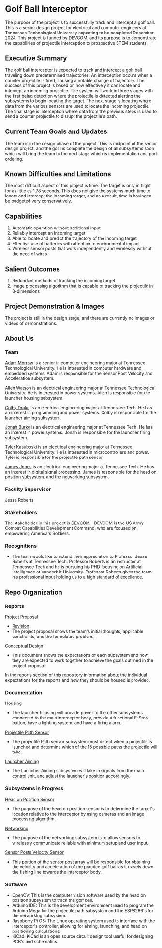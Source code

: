 # Golf Ball Interceptor

The purpose of the project is to successfully track and intercept a golf ball. This is a senior design project for electrical and computer engineers at Tennessee Technological University expecting to be completed December 2024. This project is funded by DEVCOM, and its purpose is to demonstrate the capabilities of projectile interception to prospective STEM students.

## Executive Summary

The golf ball interceptor is expected to track and intercept a golf ball traveling down predetermined trajectories. An interception occurs when a counter projectile is fired, causing a notable change of trajectory. The success of this project is based on how effectively it can locate and intercept an incoming projectile. The system will work in three stages with the first being detection where the projectile is detected alerting the subsystems to begin locating the target. The next stage is locating where data from the various sensors are used to locate the incoming projectile. The final stage is interception where data from the previous steps is used to send a counter projectile to disrupt the projectile's path.

## Current Team Goals and Updates

The team is in the design phase of the project. This is midpoint of the senior design project, and the goal is complete the design of all subsystems soon which will bring the team to the next stage which is implementation and part ordering. 

## Known Difficulties and Limitations

The most difficult aspect of this project is time. The target is only in flight for as little as 1.78 seconds. This does not give the systems much time to locate and intercept the incoming target, and as a result, time is having to be budgeted very conservatively.

## Capabilities

1. Automatic operation without additional input
2. Reliably intercept an incoming target
3. Able to locate and predict the trajectory of the incoming target
4. Effective use of batteries with attention to environmental impact
5. Wireless sensor posts that work independently and wirelessly without the need of wires


## Salient Outcomes

1. Redundant methods of tracking the incoming target
2. Image processing algorithm that is capable of tracking the projectile in 3-dimensions


## Project Demonstration & Images

The project is still in the design stage, and there are currently no images or videos of demonstrations.


## About Us

### Team

[Adam Morrow][def1] is a senior in computer engineering major at Tennessee Technological University. He is interested in computer hardware and embedded systems. Adam is responsible for the Sensor Post Velocity and Acceleration subsystem.

[Allen Watson][def2] is an electrical engineering major at Tennessee Technological University. He is interested in power systems. Allen is responsible for the launcher housing subsystem. 

[Colby Drake][def3] is an electrical engineering major at Tennessee Tech. He has an interest in programming and power systems. Colby is responsible for the launcher aiming subsystem.

[Jonah Burke][def4] is an electrical engineering major at Tennessee Tech. He has an interest in power systems. Jonah is responsible for the launcher firing subsystem.

[Tyler Kasuboski][def5] is an electrical engineering major at Tennessee Technological University. He is interested in microcontrollers and power. Tyler is responsible for the projectile path sensor.

[James Jones][def6] is an electrical engineering major at Tennessee Tech. He has an interest in digital signal processing. James is responsible for the head on position subsystem, and the networking subsystem.

### Faculty Supervisor

Jesse Roberts

### Stakeholders

The stakeholder in this project is [DEVCOM][def7] - DEVCOM is the US Army Combat Capabilities Development Command, who are focused on empowering America's Soldiers.

### Recognitions

* The team would like to extend their appreciation to Professor Jesse Roberts at Tennessee Tech. Professor Roberts is an instructor at Tennessee Tech and he is pursuing his PHD focusing on Artificial Intelligence at Vanderbilt University. Professor Roberts gives the team his professional input holding us to a high standard of excellence.


## Repo Organization

### Reports

[Project Proposal](https://github.com/JTJones73/Capstone2024-Team2/blob/main/Reports/Capstone%20Team%20Two%20Project%20Proposal.pdf)
  * [Revision](https://github.com/JTJones73/Capstone2024-Team2/blob/main/Reports/Project%20Proposal%20Revised-%20Correct%20Template.pdf)
  * The project proposal shows the team's initial thoughts, applicable constraints, and the formulated problem.

[Conceptual Design](https://github.com/JTJones73/Capstone2024-Team2/blob/main/Reports/Capstone%20Team%20Two%20Conceptual%20Design_FinalDraft.pdf)
  * This document shows the expectations of each subsystem and how they are expected to work together to achieve the goals outlined in the project proposal.

In the reports section of this repository information about the individual expectations for the reports and how they should be housed is provided.

### Documentation

[Housing](https://github.com/JTJones73/Capstone2024-Team2/blob/main/Documentation/Signoffs/Housing.md)
  * The launcher housing will provide power to the other subsystems connected to the main interceptor body, provide a functional E-Stop button, have a lighting system, and have a firing alarm.

[Projectile Path Sensor](https://github.com/JTJones73/Capstone2024-Team2/blob/main/Documentation/Signoffs/ProjectilePathSensor.md)
  * The projectile Path sensor subsystem must detect when a projectile is launched and determine which of the 15 possible paths the projectile will take.

[Launcher Aiming](https://github.com/JTJones73/Capstone2024-Team2/blob/main/Documentation/Signoffs/launcher-aiming-signoff.md)
  * The Launcher Aiming subsystem will take in signals from the main control unit, and adjust the launcher's position accordingly.

### Subsystems in Progress

[Head on Position Sensor](https://github.com/JTJones73/Capstone2024-Team2/blob/Head-On-Sensor-Subsystem/Documentation/Signoffs/Head-On-Sensor.md)
 * The purpose of the head on position sensor is to determine the target's location relative to the interceptor by using cameras and an image processing algorithm.

[Networking](https://github.com/JTJones73/Capstone2024-Team2/blob/JTJones73-Networking-Subsytem/Documentation/Signoffs/Networking.md)
  * The purpose of the networking subsystem is to allow sensors to wirelessly communicate reliable with minimum setup and user input.

[Sensor Posts Velocity Sensor](https://github.com/JTJones73/Capstone2024-Team2/blob/awmorrow42-signoff-SensorPost-VelocityAndAcceleration/Documentation/Signoffs/SensorPosts.md)
 * This portion of the sensor post array will be responsible for obtaining the velocity and acceleration of the practice golf ball as it travels down the fishing line towards the interceptor body.
### Software

* OpenCV: This is the computer vision software used by the head on position subsystem to track the golf ball.
* Arduino IDE: This is the development  environment used to program the Arduino Mega for the projectile path subsystem and the ESP8266's for the networking subsystem.
* Raspberry Pi OS: The Linux operating system used to interface with the interceptor's controller, allowing for aiming, launching, and head on positioning calculations.
* KiCad: KiCad is an open source circuit design tool useful for designing PCB's and schematics.


[def1]: https://www.linkedin.com/in/adam-morrow-7449a7238/
[def2]: https://www.linkedin.com/feed/
[def3]:https://www.linkedin.com/in/colby-drake-16379b1b9/
[def4]:https://www.linkedin.com/in/jonah-burke-a169a21a1/
[def5]:https://www.linkedin.com/in/tyler-kasuboski/
[def6]:https://www.linkedin.com/in/jtjones73/
[def7]: https://devcom.army.mil
